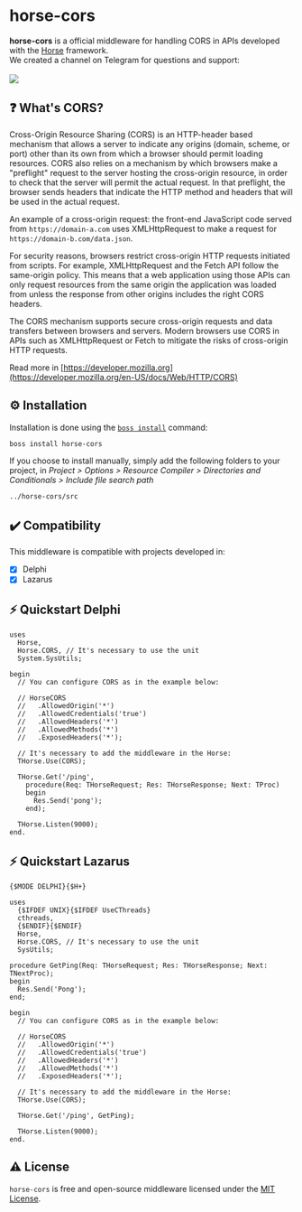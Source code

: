 # horse-cors
<b>horse-cors</b> is a official middleware for handling CORS in APIs developed with the <a href="https://github.com/HashLoad/horse">Horse</a> framework.
<br>We created a channel on Telegram for questions and support:<br><br>
<a href="https://t.me/hashload">
  <img src="https://img.shields.io/badge/telegram-join%20channel-7289DA?style=flat-square">
</a>

## ❓ What's CORS?
Cross-Origin Resource Sharing (CORS) is an HTTP-header based mechanism that allows a server to indicate any origins (domain, scheme, or port) other than its own from which a browser should permit loading resources. CORS also relies on a mechanism by which browsers make a "preflight" request to the server hosting the cross-origin resource, in order to check that the server will permit the actual request. In that preflight, the browser sends headers that indicate the HTTP method and headers that will be used in the actual request.

An example of a cross-origin request: the front-end JavaScript code served from `https://domain-a.com` uses XMLHttpRequest to make a request for `https://domain-b.com/data.json`.

For security reasons, browsers restrict cross-origin HTTP requests initiated from scripts. For example, XMLHttpRequest and the Fetch API follow the same-origin policy. This means that a web application using those APIs can only request resources from the same origin the application was loaded from unless the response from other origins includes the right CORS headers.

The CORS mechanism supports secure cross-origin requests and data transfers between browsers and servers. Modern browsers use CORS in APIs such as XMLHttpRequest or Fetch to mitigate the risks of cross-origin HTTP requests.

Read more in [https://developer.mozilla.org](https://developer.mozilla.org/en-US/docs/Web/HTTP/CORS)

## ⚙️ Installation
Installation is done using the [`boss install`](https://github.com/HashLoad/boss) command:
``` sh
boss install horse-cors
```
If you choose to install manually, simply add the following folders to your project, in *Project > Options > Resource Compiler > Directories and Conditionals > Include file search path*
```
../horse-cors/src
```

## ✔️ Compatibility
This middleware is compatible with projects developed in:
- [X] Delphi
- [X] Lazarus

## ⚡️ Quickstart Delphi
```delphi
uses
  Horse,
  Horse.CORS, // It's necessary to use the unit
  System.SysUtils;

begin
  // You can configure CORS as in the example below:

  // HorseCORS
  //   .AllowedOrigin('*')
  //   .AllowedCredentials('true')
  //   .AllowedHeaders('*')
  //   .AllowedMethods('*')
  //   .ExposedHeaders('*');

  // It's necessary to add the middleware in the Horse:
  THorse.Use(CORS);

  THorse.Get('/ping',
    procedure(Req: THorseRequest; Res: THorseResponse; Next: TProc)
    begin
      Res.Send('pong');
    end);

  THorse.Listen(9000);
end.
```

## ⚡️ Quickstart Lazarus
```delphi
{$MODE DELPHI}{$H+}

uses
  {$IFDEF UNIX}{$IFDEF UseCThreads}
  cthreads,
  {$ENDIF}{$ENDIF}
  Horse,
  Horse.CORS, // It's necessary to use the unit
  SysUtils;

procedure GetPing(Req: THorseRequest; Res: THorseResponse; Next: TNextProc);
begin
  Res.Send('Pong');
end;

begin
  // You can configure CORS as in the example below:

  // HorseCORS
  //   .AllowedOrigin('*')
  //   .AllowedCredentials('true')
  //   .AllowedHeaders('*')
  //   .AllowedMethods('*')
  //   .ExposedHeaders('*');

  // It's necessary to add the middleware in the Horse:
  THorse.Use(CORS);

  THorse.Get('/ping', GetPing);

  THorse.Listen(9000);
end.
```

## ⚠️ License
`horse-cors` is free and open-source middleware licensed under the [MIT License](https://github.com/HashLoad/horse-cors/blob/master/LICENSE). 
